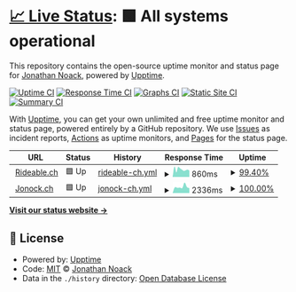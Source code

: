 # [📈 Live Status](https://demo.upptime.js.org): <!--live status--> **🟩 All systems operational**

This repository contains the open-source uptime monitor and status page for [Jonathan Noack](http://www.jonock.blog), powered by [Upptime](https://github.com/upptime/upptime).

[![Uptime CI](https://github.com/jonock/rideable_upptime/workflows/Uptime%20CI/badge.svg)](https://github.com/jonock/rideable_upptime/actions?query=workflow%3A%22Uptime+CI%22)
[![Response Time CI](https://github.com/jonock/rideable_upptime/workflows/Response%20Time%20CI/badge.svg)](https://github.com/jonock/rideable_upptime/actions?query=workflow%3A%22Response+Time+CI%22)
[![Graphs CI](https://github.com/jonock/rideable_upptime/workflows/Graphs%20CI/badge.svg)](https://github.com/jonock/rideable_upptime/actions?query=workflow%3A%22Graphs+CI%22)
[![Static Site CI](https://github.com/jonock/rideable_upptime/workflows/Static%20Site%20CI/badge.svg)](https://github.com/jonock/rideable_upptime/actions?query=workflow%3A%22Static+Site+CI%22)
[![Summary CI](https://github.com/jonock/rideable_upptime/workflows/Summary%20CI/badge.svg)](https://github.com/jonock/rideable_upptime/actions?query=workflow%3A%22Summary+CI%22)

With [Upptime](https://upptime.js.org), you can get your own unlimited and free uptime monitor and status page, powered entirely by a GitHub repository. We use [Issues](https://github.com/jonock/rideable_upptime/issues) as incident reports, [Actions](https://github.com/jonock/rideable_upptime/actions) as uptime monitors, and [Pages](https://demo.upptime.js.org) for the status page.

<!--start: status pages-->
<!-- This summary is generated by Upptime (https://github.com/upptime/upptime) -->
<!-- Do not edit this manually, your changes will be overwritten -->
<!-- prettier-ignore -->
| URL | Status | History | Response Time | Uptime |
| --- | ------ | ------- | ------------- | ------ |
| <img alt="" src="https://icons.duckduckgo.com/ip3/www.rideable.ch.ico" height="13"> [Rideable.ch](https://www.rideable.ch) | 🟩 Up | [rideable-ch.yml](https://github.com/jonock/rideable_upptime/commits/HEAD/history/rideable-ch.yml) | <details><summary><img alt="Response time graph" src="./graphs/rideable-ch/response-time-week.png" height="20"> 860ms</summary><br><a href="https://jonock.github.io/rideable_upptime/history/rideable-ch"><img alt="Response time 1594" src="https://img.shields.io/endpoint?url=https%3A%2F%2Fraw.githubusercontent.com%2Fjonock%2Frideable_upptime%2FHEAD%2Fapi%2Frideable-ch%2Fresponse-time.json"></a><br><a href="https://jonock.github.io/rideable_upptime/history/rideable-ch"><img alt="24-hour response time 727" src="https://img.shields.io/endpoint?url=https%3A%2F%2Fraw.githubusercontent.com%2Fjonock%2Frideable_upptime%2FHEAD%2Fapi%2Frideable-ch%2Fresponse-time-day.json"></a><br><a href="https://jonock.github.io/rideable_upptime/history/rideable-ch"><img alt="7-day response time 860" src="https://img.shields.io/endpoint?url=https%3A%2F%2Fraw.githubusercontent.com%2Fjonock%2Frideable_upptime%2FHEAD%2Fapi%2Frideable-ch%2Fresponse-time-week.json"></a><br><a href="https://jonock.github.io/rideable_upptime/history/rideable-ch"><img alt="30-day response time 950" src="https://img.shields.io/endpoint?url=https%3A%2F%2Fraw.githubusercontent.com%2Fjonock%2Frideable_upptime%2FHEAD%2Fapi%2Frideable-ch%2Fresponse-time-month.json"></a><br><a href="https://jonock.github.io/rideable_upptime/history/rideable-ch"><img alt="1-year response time 1594" src="https://img.shields.io/endpoint?url=https%3A%2F%2Fraw.githubusercontent.com%2Fjonock%2Frideable_upptime%2FHEAD%2Fapi%2Frideable-ch%2Fresponse-time-year.json"></a></details> | <details><summary><a href="https://jonock.github.io/rideable_upptime/history/rideable-ch">99.40%</a></summary><a href="https://jonock.github.io/rideable_upptime/history/rideable-ch"><img alt="All-time uptime 99.28%" src="https://img.shields.io/endpoint?url=https%3A%2F%2Fraw.githubusercontent.com%2Fjonock%2Frideable_upptime%2FHEAD%2Fapi%2Frideable-ch%2Fuptime.json"></a><br><a href="https://jonock.github.io/rideable_upptime/history/rideable-ch"><img alt="24-hour uptime 100.00%" src="https://img.shields.io/endpoint?url=https%3A%2F%2Fraw.githubusercontent.com%2Fjonock%2Frideable_upptime%2FHEAD%2Fapi%2Frideable-ch%2Fuptime-day.json"></a><br><a href="https://jonock.github.io/rideable_upptime/history/rideable-ch"><img alt="7-day uptime 99.40%" src="https://img.shields.io/endpoint?url=https%3A%2F%2Fraw.githubusercontent.com%2Fjonock%2Frideable_upptime%2FHEAD%2Fapi%2Frideable-ch%2Fuptime-week.json"></a><br><a href="https://jonock.github.io/rideable_upptime/history/rideable-ch"><img alt="30-day uptime 99.86%" src="https://img.shields.io/endpoint?url=https%3A%2F%2Fraw.githubusercontent.com%2Fjonock%2Frideable_upptime%2FHEAD%2Fapi%2Frideable-ch%2Fuptime-month.json"></a><br><a href="https://jonock.github.io/rideable_upptime/history/rideable-ch"><img alt="1-year uptime 99.28%" src="https://img.shields.io/endpoint?url=https%3A%2F%2Fraw.githubusercontent.com%2Fjonock%2Frideable_upptime%2FHEAD%2Fapi%2Frideable-ch%2Fuptime-year.json"></a></details>
| <img alt="" src="https://icons.duckduckgo.com/ip3/www.jonock.ch.ico" height="13"> [Jonock.ch](https://www.jonock.ch) | 🟩 Up | [jonock-ch.yml](https://github.com/jonock/rideable_upptime/commits/HEAD/history/jonock-ch.yml) | <details><summary><img alt="Response time graph" src="./graphs/jonock-ch/response-time-week.png" height="20"> 2336ms</summary><br><a href="https://jonock.github.io/rideable_upptime/history/jonock-ch"><img alt="Response time 2451" src="https://img.shields.io/endpoint?url=https%3A%2F%2Fraw.githubusercontent.com%2Fjonock%2Frideable_upptime%2FHEAD%2Fapi%2Fjonock-ch%2Fresponse-time.json"></a><br><a href="https://jonock.github.io/rideable_upptime/history/jonock-ch"><img alt="24-hour response time 1853" src="https://img.shields.io/endpoint?url=https%3A%2F%2Fraw.githubusercontent.com%2Fjonock%2Frideable_upptime%2FHEAD%2Fapi%2Fjonock-ch%2Fresponse-time-day.json"></a><br><a href="https://jonock.github.io/rideable_upptime/history/jonock-ch"><img alt="7-day response time 2336" src="https://img.shields.io/endpoint?url=https%3A%2F%2Fraw.githubusercontent.com%2Fjonock%2Frideable_upptime%2FHEAD%2Fapi%2Fjonock-ch%2Fresponse-time-week.json"></a><br><a href="https://jonock.github.io/rideable_upptime/history/jonock-ch"><img alt="30-day response time 2581" src="https://img.shields.io/endpoint?url=https%3A%2F%2Fraw.githubusercontent.com%2Fjonock%2Frideable_upptime%2FHEAD%2Fapi%2Fjonock-ch%2Fresponse-time-month.json"></a><br><a href="https://jonock.github.io/rideable_upptime/history/jonock-ch"><img alt="1-year response time 2451" src="https://img.shields.io/endpoint?url=https%3A%2F%2Fraw.githubusercontent.com%2Fjonock%2Frideable_upptime%2FHEAD%2Fapi%2Fjonock-ch%2Fresponse-time-year.json"></a></details> | <details><summary><a href="https://jonock.github.io/rideable_upptime/history/jonock-ch">100.00%</a></summary><a href="https://jonock.github.io/rideable_upptime/history/jonock-ch"><img alt="All-time uptime 99.95%" src="https://img.shields.io/endpoint?url=https%3A%2F%2Fraw.githubusercontent.com%2Fjonock%2Frideable_upptime%2FHEAD%2Fapi%2Fjonock-ch%2Fuptime.json"></a><br><a href="https://jonock.github.io/rideable_upptime/history/jonock-ch"><img alt="24-hour uptime 100.00%" src="https://img.shields.io/endpoint?url=https%3A%2F%2Fraw.githubusercontent.com%2Fjonock%2Frideable_upptime%2FHEAD%2Fapi%2Fjonock-ch%2Fuptime-day.json"></a><br><a href="https://jonock.github.io/rideable_upptime/history/jonock-ch"><img alt="7-day uptime 100.00%" src="https://img.shields.io/endpoint?url=https%3A%2F%2Fraw.githubusercontent.com%2Fjonock%2Frideable_upptime%2FHEAD%2Fapi%2Fjonock-ch%2Fuptime-week.json"></a><br><a href="https://jonock.github.io/rideable_upptime/history/jonock-ch"><img alt="30-day uptime 100.00%" src="https://img.shields.io/endpoint?url=https%3A%2F%2Fraw.githubusercontent.com%2Fjonock%2Frideable_upptime%2FHEAD%2Fapi%2Fjonock-ch%2Fuptime-month.json"></a><br><a href="https://jonock.github.io/rideable_upptime/history/jonock-ch"><img alt="1-year uptime 99.95%" src="https://img.shields.io/endpoint?url=https%3A%2F%2Fraw.githubusercontent.com%2Fjonock%2Frideable_upptime%2FHEAD%2Fapi%2Fjonock-ch%2Fuptime-year.json"></a></details>

<!--end: status pages-->

[**Visit our status website →**](https://demo.upptime.js.org)

## 📄 License

- Powered by: [Upptime](https://github.com/upptime/upptime)
- Code: [MIT](./LICENSE) © [Jonathan Noack](http://www.jonock.blog)
- Data in the `./history` directory: [Open Database License](https://opendatacommons.org/licenses/odbl/1-0/)
